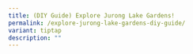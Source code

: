 ```yaml
---
title: (DIY Guide) Explore Jurong Lake Gardens!
permalink: /explore-jurong-lake-gardens-diy-guide/
variant: tiptap
description: ""
---
```

<p></p>